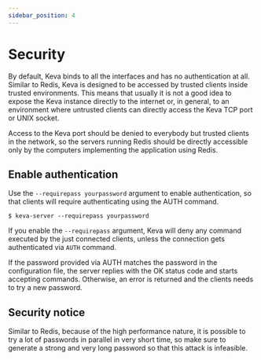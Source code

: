 ```yaml
---
sidebar_position: 4
---
```


# Security

By default, Keva binds to all the interfaces and has no authentication at all.
Similar to Redis, Keva is designed to be accessed by trusted clients inside trusted environments.
This means that usually it is not a good idea to expose the Keva instance directly to the internet or, in general,
to an environment where untrusted clients can directly access the Keva TCP port or UNIX socket.

Access to the Keva port should be denied to everybody but trusted clients in the network, so the servers running Redis
should be directly accessible only by the computers implementing the application using Redis.

## Enable authentication

Use the `--requirepass yourpassword` argument to enable authentication, so that clients
will require authenticating using the AUTH command.

```shell
$ keva-server --requirepass yourpassword
```

If you enable the `--requirepass` argument, Keva will deny any command executed by the just connected clients,
unless the connection gets authenticated via `AUTH` command.

If the password provided via AUTH matches the password in the configuration file, the server replies with the OK status
code and starts accepting commands. Otherwise, an error is returned and the clients needs to try a new password.

## Security notice

Similar to Redis, because of the high performance nature, it is possible to try a lot of passwords in parallel
in very short time, so make sure to generate a strong and very long password so that this attack is infeasible.
